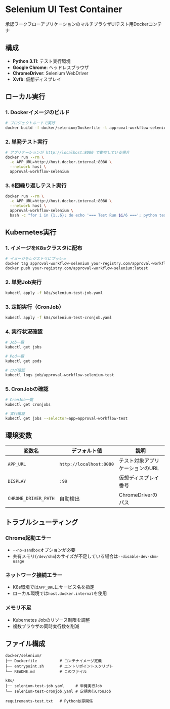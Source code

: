 # Selenium UI Test Container

承認ワークフローアプリケーションのマルチブラウザUIテスト用Dockerコンテナ

## 構成

- **Python 3.11**: テスト実行環境
- **Google Chrome**: ヘッドレスブラウザ
- **ChromeDriver**: Selenium WebDriver
- **Xvfb**: 仮想ディスプレイ

## ローカル実行

### 1. Dockerイメージのビルド

```bash
# プロジェクトルートで実行
docker build -f docker/selenium/Dockerfile -t approval-workflow-selenium .
```

### 2. 単発テスト実行

```bash
# アプリケーションが http://localhost:8080 で動作している場合
docker run --rm \
  -e APP_URL=http://host.docker.internal:8080 \
  --network host \
  approval-workflow-selenium
```

### 3. 6回繰り返しテスト実行

```bash
docker run --rm \
  -e APP_URL=http://host.docker.internal:8080 \
  --network host \
  approval-workflow-selenium \
  bash -c "for i in {1..6}; do echo '=== Test Run $i/6 ==='; python tests/test_multi_browser_approval.py; echo ''; sleep 5; done"
```

## Kubernetes実行

### 1. イメージをK8sクラスタに配布

```bash
# イメージをレジストリにプッシュ
docker tag approval-workflow-selenium your-registry.com/approval-workflow-selenium:latest
docker push your-registry.com/approval-workflow-selenium:latest
```

### 2. 単発Job実行

```bash
kubectl apply -f k8s/selenium-test-job.yaml
```

### 3. 定期実行（CronJob）

```bash
kubectl apply -f k8s/selenium-test-cronjob.yaml
```

### 4. 実行状況確認

```bash
# Job一覧
kubectl get jobs

# Pod一覧
kubectl get pods

# ログ確認
kubectl logs job/approval-workflow-selenium-test
```

### 5. CronJobの確認

```bash
# CronJob一覧
kubectl get cronjobs

# 実行履歴
kubectl get jobs --selector=app=approval-workflow-test
```

## 環境変数

| 変数名 | デフォルト値 | 説明 |
|--------|-------------|------|
| `APP_URL` | `http://localhost:8080` | テスト対象アプリケーションのURL |
| `DISPLAY` | `:99` | 仮想ディスプレイ番号 |
| `CHROME_DRIVER_PATH` | 自動検出 | ChromeDriverのパス |

## トラブルシューティング

### Chrome起動エラー
- `--no-sandbox`オプションが必要
- 共有メモリ(`/dev/shm`)のサイズが不足している場合は`--disable-dev-shm-usage`

### ネットワーク接続エラー
- K8s環境では`APP_URL`にサービス名を指定
- ローカル環境では`host.docker.internal`を使用

### メモリ不足
- Kubernetes Jobのリソース制限を調整
- 複数ブラウザの同時実行数を削減

## ファイル構成

```
docker/selenium/
├── Dockerfile          # コンテナイメージ定義
├── entrypoint.sh       # エントリポイントスクリプト
└── README.md           # このファイル

k8s/
├── selenium-test-job.yaml     # 単発実行Job
└── selenium-test-cronjob.yaml # 定期実行CronJob

requirements-test.txt   # Python依存関係
```